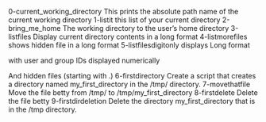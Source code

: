 0-current_working_directory This prints the absolute path name of the current working directory
1-listit this  list of your current directory
2-bring_me_home The working directory to the user’s home directory
3-listfiles Display current directory contents in a long format
4-listmorefiles shows hidden file in a long format
5-listfilesdigitonly displays Long format

with user and group IDs displayed numerically

And hidden files (starting with .)
6-firstdirectory Create a script that creates a directory named my_first_directory in the /tmp/ directory.
7-movethatfile Move the file betty from /tmp/ to /tmp/my_first_directory
8-firstdelete Delete the file betty
9-firstdirdeletion Delete the directory my_first_directory that is in the /tmp directory.
